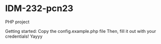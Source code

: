 # IDM-232-pcn23
 PHP project

 Getting started:
 Copy the config.example.php file
Then, fill it out with your credentials!
Yayyy
